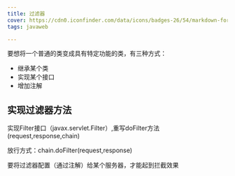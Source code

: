 ```yaml
---
title: 过滤器
cover: https://cdn0.iconfinder.com/data/icons/badges-26/54/markdown-format-mark-down-arrow-sign-badge-1024.png
tags: javaweb

---
```


要想将一个普通的类变成具有特定功能的类，有三种方式：

- 继承某个类
- 实现某个接口
- 增加注解

## 实现过滤器方法

实现Filter接口（javax.servlet.Filter）,重写doFilter方法(request,response,chain)

放行方式：chain.doFilter(request,response)

要将过滤器配置（通过注解）给某个服务器，才能起到拦截效果